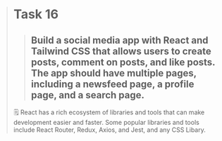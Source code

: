 > # Task 16
> > ## Build a social media app with React and Tailwind CSS that allows users to create posts, comment on posts, and like posts. The app should have multiple pages, including a newsfeed page, a profile page, and a search page.
 > 🗒️ React has a rich ecosystem of libraries and tools that can make development easier and faster. Some popular libraries and tools include React Router, Redux, Axios, and Jest, and any CSS Libary.